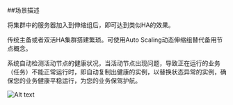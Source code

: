 ##场景描述

将集群中的服务器加入到伸缩组后，即可达到类似HA的效果。

传统主备或者双活HA集群搭建繁琐。可使用Auto Scaling动态伸缩组替代备用节点概念。

系统自动检测活动节点的健康状况，当活动节点出现问题，导致正在运行的业务（任务）不能正常运行时，即自动复制出健康的实例，以替换状态异常的实例，确保您的业务健康平稳运行，为您的业务保驾护航。

![Alt text](https://mc.qcloudimg.com/static/img/b4553279b674477afa12c5109e09bf6f/04+%282%29.gif)

